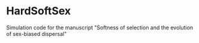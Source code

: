 # HardSoftSex
Simulation code for the manuscript "Softness of selection and the evolution of sex-biased dispersal"
